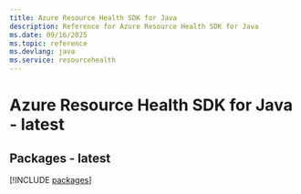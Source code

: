 ```yaml
---
title: Azure Resource Health SDK for Java
description: Reference for Azure Resource Health SDK for Java
ms.date: 09/16/2025
ms.topic: reference
ms.devlang: java
ms.service: resourcehealth
---
```

# Azure Resource Health SDK for Java - latest
## Packages - latest
[!INCLUDE [packages](resource-health-index.md)]